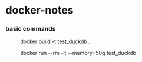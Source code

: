# docker-notes

### basic commands

<name> <dir where the Dockerfile is>
docker build -t test_duckdb .

<memory requires global setting to be larger>
docker run --rm -it --memory=50g test_duckdb
